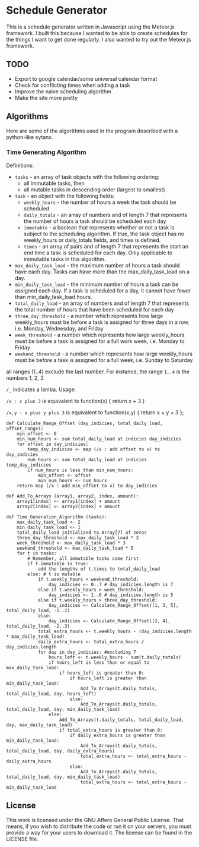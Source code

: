 # Schedule Generator

This is a schedule generator written in Javascript using the Meteor.js
framework. I built this because I wanted to be able to create schedules for the
things I want to get done regularly. I also wanted to try out the Meteor.js
framework.

## TODO

* Export to google calendar/some universal calendar format
* Check for conflicting times when adding a task
* Improve the naive scheduling algorithm
* Make the site more pretty

## Algorithms

Here are some of the algorithms used in the program described with a python-like
sytanx.

### Time Generating Algorithm

Definitions:

* `tasks` - an array of task objects with the following ordering:
  * all immutable tasks, then
  * all mutable tasks in descending order (largest to smallest)
* `task` - an object with the following fields:
  * `weekly_hours` - the number of hours a week the task should be scheduled
  * `daily_totals` - an array of numbers and of length 7 that represents the
                 number of hours a task should be scheduled each day
  * `immutable`    - a boolean that represents whether or not a task is subject to
                 the scheduling algorithm. If true, the task object has no
                 weekly_hours or daily_totals fields, and times is defined.
  * `times`        - an array of pairs and of length 7 that represents the start
                 an end time a task is scheduled for each day. Only applicable
                 to immutable tasks in this algorithm.
* `max_daily_task_load` - the maximum number of hours a task should have each day.
                      Tasks can have more than the max_daily_task_load on a day.
* `min_daily_task_load` - the minimum number of hours a task can be assigned each
                      day. If a task is scheduled for a day, it cannot have
                      fewer than min_daily_task_load hours.
* `total_daily_load`    - an array of numbers and of length 7 that represents the
                      total number of hours that have been scheduled for each day
* `three_day_threshold` - a number which represents how large weekly_hours must
                      be before a task is assigned for three days in a row,
                      i.e. Monday, Wednesday, and Friday
* `week_threshold`      - a number which represents how large weekly_hours must
                      be before a task is assigned for a full work week, i.e.
                      Monday to Friday
* `weekend_threshold`   - a number which represents how large weekly_hours must
                      be before a task is assigned for a full week, i.e. Sunday
                      to Saturday

all ranges (1..4) exclude the last number. For instance, the range `1..4` is the numbers 1, 2, 3

`/_` indicates a lamba. Usage:

`/x : x plus 3` is equivalent to function(x) { return x + 3 }

`/x,y : x plus y plus 3` is equivalent to function(x,y) { return x + y + 3 };

    def Calculate_Range_Offset (day_indicies, total_daily_load, offset_range):
        min_offset <- 0
        min_num_hours <- sum total_daily_load at indicies day_indicies
        for offset in day_indicies:
            temp_day_indicies <- map (/x : add offset to x) to day_indicies
            num_hours <- sum total_daily_load at indicies temp_day_indicies
            if num_hours is less than min_num_hours:
                min_offset <- offset
                min_num_hours <- num_hours
        return map (/x : add min_offset to x) to day_indicies
        
    def Add_To_Arrays (array1, array2, index, amount):
        array1[index] <- array1[index] + amount
        array2[index] <- array2[index] + amount
    
    def Time_Generation_Algorithm (tasks):
        max_daily_task_load <- 2
        min_daily_task_load <- 1
        total_daily_load initialized to Array[7] of zeros
        three_day_threshold <- max_daily_task_load * 2
        week_threshold <- max_daily_task_load * 3
        weekend_threshold <- max_daily_task_load * 5
        for t in tasks:
            # Remember, all immutable tasks come first
            if t.immutable is true:
                add the lengths of t.times to total_daily_load
            else: # t is mutable
                if t.weekly_hours > weekend_threshold:
                    day_indicies <- 0..7 # day_indicies.length is 7
                else if t.weekly_hours > week_threshold:
                    day_indicies <- 1..6 # day_indicies.length is 5
                else if t.weekly_hours > three_day_threshold:
                    day_indicies <- Calculate_Range_Offset([1, 3, 5], total_daily_load, -1..2)
                else:
                    day_indicies <- Calculate_Range_Offset([2, 4], total_daily_load, -2..3)
                total_extra_hours <- t.weekly_hours - (day_indicies.length * max_daily_task_load)
                daily_extra_hours <- total_extra_hours / day_indicies.length
                for day in day_indicies: #excluding 7
                    hours_left <- t.weekly_hours - sum(t.daily_totals)
                    if hours_left is less than or equal to max_daily_task_load:
                        if hours_left is greater than 0:
                            if hours_left is greater than min_daily_task_load:
                                Add_To_Arrays(t.daily_totals, total_daily_load, day, hours_left)
                            else:
                                Add_To_Arrays(t.daily_totals, total_daily_load, day, min_daily_task_load)
                    else:
                        Add_To_Arrays(t.daily_totals, total_daily_load, day, max_daily_task_load)
                        if total_extra_hours is greater than 0:
                            if daily_extra_hours is greater than min_daily_task_load:
                                Add_To_Arrays(t.daily_totals, total_daily_load, day, daily_extra_hours)
                                total_extra_hours <- total_extra_hours - daily_extra_hours
                            else:
                                Add_To_Arrays(t.daily_totals, total_daily_load, day, min_daily_task_load)
                                total_extra_hours <- total_extra_hours - min_daily_task_load


## License

This work is licensed under the GNU Affero General Public License. That means,
if you wish to distribute the code or run it on your servers, you must provide a
way for your users to download it. The license can be found in the LICENSE file.
